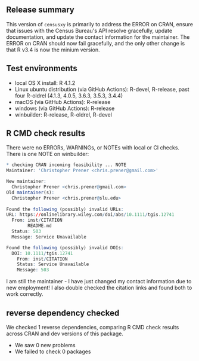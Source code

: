 ## Release summary
This version of `censusxy` is primarily to address the ERROR on CRAN, ensure that issues with the Census Bureau's API resolve gracefully, update documentation, and update the contact information for the maintainer. The ERROR on CRAN should now fail gracefully, and the only other change is that R v3.4 is now the minium version.

## Test environments
* local OS X install: R 4.1.2
* Linux ubuntu distribution (via GitHub Actions): R-devel, R-release, past four R-oldrel (4.1.3, 4.0.5, 3.6.3, 3.5.3, 3.4.4)
* macOS (via GitHub Actions): R-release
* windows (via GitHub Actions): R-release
* winbuilder: R-release, R-oldrel, R-devel

## R CMD check results
There were no ERRORs, WARNINGs, or NOTEs with local or CI checks. There is one NOTE on winbuilder:

```r
* checking CRAN incoming feasibility ... NOTE
Maintainer: 'Christopher Prener <chris.prener@gmail.com>'

New maintainer:
  Christopher Prener <chris.prener@gmail.com>
Old maintainer(s):
  Christopher Prener <chris.prener@slu.edu>
  
Found the following (possibly) invalid URLs:
URL: https://onlinelibrary.wiley.com/doi/abs/10.1111/tgis.12741
  From: inst/CITATION
        README.md
  Status: 503
  Message: Service Unavailable

Found the following (possibly) invalid DOIs:
  DOI: 10.1111/tgis.12741
    From: inst/CITATION
    Status: Service Unavailable
    Message: 503
```

I am still the maintainer - I have just changed my contact information due to new employment! I also double checked the citation links and found both to work correctly.

## reverse dependency checked

We checked 1 reverse dependencies, comparing R CMD check results across CRAN and dev versions of this package.

 * We saw 0 new problems
 * We failed to check 0 packages
